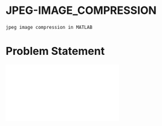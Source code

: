 # JPEG-IMAGE_COMPRESSION
    jpeg image compression in MATLAB
# Problem Statement
   ![alt text](problem-statement.pdf)

